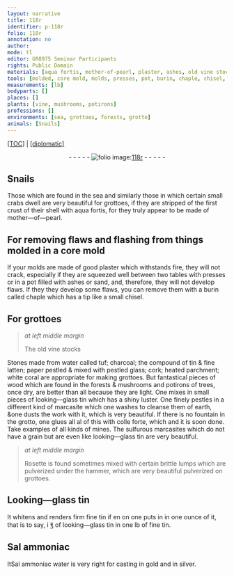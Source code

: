```yaml
---
layout: narrative
title: 118r
identifier: p-118r
folio: 118r
annotation: no
author:
mode: tl
editor: GR8975 Seminar Participants
rights: Public Domain
materials: [aqua fortis, mother-of-pearl, plaster, ashes, old vine stocks, Stones made from water, tuf, charcoal, tin, fine latten, paper pestled, pestled glass, cork, heated parchment, white coral, fantastical pieces of wood, mushrooms, potirons, looking-glass tin, marcasite, earth, colle forte, mines, sulfurous marcasites, Rosette, Looking-glass tin, Sal ammoniac, Sal ammoniac water, gold, silver]
tools: [molded, core mold, molds, presses, pot, burin, chaple, chisel, hammer, casting]
measurements: [lb]
bodyparts: []
places: []
plants: [vine, mushrooms, potirons]
professions: []
environments: [sea, grottoes, forests, grotto]
animals: [Snails]
---
```


 <p><a href="{{ site.baseurl }}/translation/">[TOC]</a> | <a href="{{ site.baseurl }}/texts/p-118r_tc/" target="_blank">[diplomatic]</a></p><div class="folio" align="center">- - - - - <a href="http://gallica.bnf.fr/ark:/12148/btv1b10500001g/f241.image" target="_blank"><img src="https://cu-mkp.github.io/2017-workshop-edition/assets/photo-icon.png" alt="folio image: " style="display:inline-block; margin-bottom:-3px;"/>118r</a> - - - - - </div>  
  

## <span class="al">Snails</span>

 
Those which are found in the <span class="env">sea</span> and similarly those in which certain small crabs dwell are very beautiful for grottoes, if they are stripped of the first crust of their shell with <span class="m">aqua fortis</span>, for they truly appear to be made of <span class="m">mother—of—pearl</span>.
 
 
  

## For removing flaws and flashing from things <span class="tl">molded</span> in a <span class="tl">core mold</span>

 
If your <span class="tl">molds</span> are made of good <span class="m">plaster</span> which withstands fire, they will not crack, especially if they are squeezed well between two tables with <span class="tl">presses</span> or in a <span class="tl">pot</span> filled with <span class="m">ashes</span> or sand, and, therefore, they will not develop flaws. If they they develop some <span class="sup">flaws</span>, you can remove them with a <span class="tl">burin</span> called <span class="tl">chaple</span> which has a tip like a small <span class="tl">chisel</span>.
 
 
  

## For <span class="env">grottoes</span>

 
> *at left middle margin*
> 
> 
>   The <span class="m">old <span class="pa">vine</span> stocks</span>
 
<span class="m">Stones made from water</span> called <span class="m">tuf</span>; <span class="m">charcoal</span>; the compound of <span class="m">tin</span> & <span class="m">fine latten</span>; <span class="m">paper pestled</span> & mixed with <span class="m">pestled glass</span>; <span class="m">cork</span>; <span class="m">heated parchment</span>; <span class="m">white coral</span> are appropriate for making <span class="env">grottoes</span>. But <span class="m">fantastical pieces of wood</span> which are found in the <span class="env">forests</span> & <span class="m"><span class="pa">mushrooms</span></span> and <span class="m"><span class="pa">potirons</span></span> of trees, once dry, are better than all because they are light. One mixes in small pieces of <span class="m">looking—glass tin</span> which has a shiny luster. One finely pestles in a different kind of <span class="m">marcasite</span> which one washes to cleanse them of <span class="m">earth</span>, &one dusts the work with it, which is very beautiful. If there is no fountain in the <span class="env">grotto</span>, one glues all <span class="del">al</span> of this with <span class="m">colle forte</span>, <span class="del">which</span> and it is soon done. <span class="add">Take examples of all kinds of <span class="m">mines</span>. The <span class="m">sulfurous marcasites</span> which do not have a grain but are even like <span class="m">looking—glass tin</span> are very beautiful.</span>
 
> *at left middle margin*
> 
> 
>   <span class="m">Rosette</span> is found sometimes mixed with certain brittle lumps which are pulverized under the <span class="tl">hammer</span>, which are very beautiful pulverized on <span class="env">grottoes</span>.
 
 
  

## <span class="m">Looking—glass tin</span>

 
It whitens and renders firm fine <span class="m">tin</span> if <span class="del">en on</span> one puts <span class="del">in</span> in one ounce of it, that is to say, i ℥ of <span class="m">looking—glass tin</span> in one <span class="ms">lb</span> of fine <span class="m">tin</span>.
 
 
  

## <span class="m">Sal ammoniac</span>

 
<span class="del">It</span><span class="m">Sal ammoniac water</span> is very right for <span class="tl">casting</span> in <span class="m">gold</span> and in <span class="m">silver</span>.
 
 